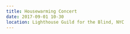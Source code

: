 ```yaml
---
title: Housewarming Concert
date: 2017-09-01 10-30
location: Lighthouse Guild for the Blind, NYC
---
```

